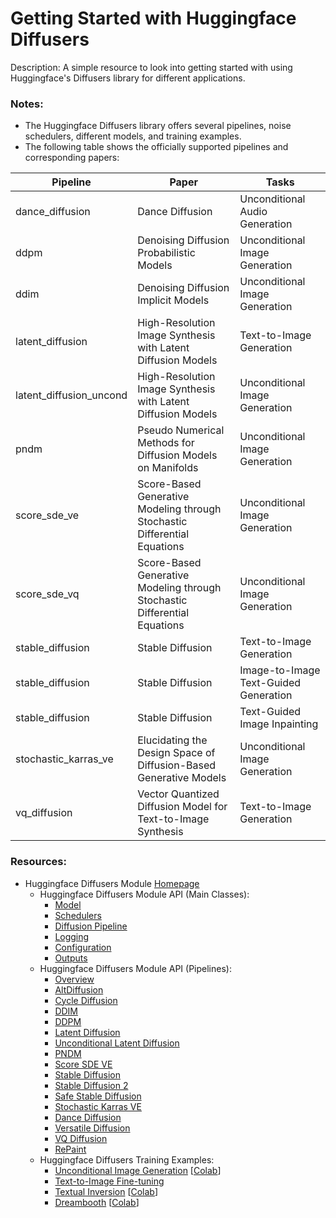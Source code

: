 # Getting Started with Huggingface Diffusers 

Description: A simple resource to look into getting started with using Huggingface's Diffusers library for different applications.


### Notes:

 - The Huggingface Diffusers library offers several pipelines, noise schedulers, different models, and training examples.
 - The following table shows the officially supported pipelines and corresponding papers:

 | Pipeline 				| Paper 																		| Tasks 									|
 | ------------------------ | ----------------------------------------------------------------------------- | ----------------------------------------- |
 | dance_diffusion 			| Dance Diffusion 																| Unconditional Audio Generation 			|
 | ddpm 					| Denoising Diffusion Probabilistic Models 										| Unconditional Image Generation 			|
 | ddim 					| Denoising Diffusion Implicit Models 											| Unconditional Image Generation 			|
 | latent_diffusion 		| High-Resolution Image Synthesis with Latent Diffusion Models 					| Text-to-Image Generation 					|
 | latent_diffusion_uncond 	| High-Resolution Image Synthesis with Latent Diffusion Models 					| Unconditional Image Generation 			|
 | pndm 					| Pseudo Numerical Methods for Diffusion Models on Manifolds 					| Unconditional Image Generation 			|
 | score_sde_ve 			| Score-Based Generative Modeling through Stochastic Differential Equations 	| Unconditional Image Generation 			|
 | score_sde_vq 			| Score-Based Generative Modeling through Stochastic Differential Equations 	| Unconditional Image Generation 			|
 | stable_diffusion 		| Stable Diffusion 																| Text-to-Image Generation 					|
 | stable_diffusion 		| Stable Diffusion 																| Image-to-Image Text-Guided Generation 	|
 | stable_diffusion 		| Stable Diffusion 																| Text-Guided Image Inpainting 				|
 | stochastic_karras_ve 	| Elucidating the Design Space of Diffusion-Based Generative Models 			| Unconditional Image Generation 			|
 | vq_diffusion 			| Vector Quantized Diffusion Model for Text-to-Image Synthesis 					| Text-to-Image Generation 					|


### Resources:

 - Huggingface Diffusers Module [Homepage](https://huggingface.co/docs/diffusers/index)
     - Huggingface Diffusers Module API (Main Classes):
    	 - [Model](https://huggingface.co/docs/diffusers/api/models)
    	 - [Schedulers](https://huggingface.co/docs/diffusers/api/schedulers)
    	 - [Diffusion Pipeline](https://huggingface.co/docs/diffusers/api/diffusion_pipeline)
    	 - [Logging](https://huggingface.co/docs/diffusers/api/logging)
    	 - [Configuration](https://huggingface.co/docs/diffusers/api/configuration)
    	 - [Outputs](https://huggingface.co/docs/diffusers/api/outputs)
     - Huggingface Diffusers Module API (Pipelines):
    	 - [Overview](https://huggingface.co/docs/diffusers/api/pipelines/overview)
    	 - [AltDiffusion](https://huggingface.co/docs/diffusers/api/pipelines/alt_diffusion)
    	 - [Cycle Diffusion](https://huggingface.co/docs/diffusers/api/pipelines/cycle_diffusion)
    	 - [DDIM](https://huggingface.co/docs/diffusers/api/pipelines/ddim)
    	 - [DDPM](https://huggingface.co/docs/diffusers/api/pipelines/ddpm)
    	 - [Latent Diffusion](https://huggingface.co/docs/diffusers/api/pipelines/latent_diffusion)
    	 - [Unconditional Latent Diffusion](https://huggingface.co/docs/diffusers/api/pipelines/latent_diffusion_uncond)
    	 - [PNDM](https://huggingface.co/docs/diffusers/api/pipelines/pndm)
    	 - [Score SDE VE](https://huggingface.co/docs/diffusers/api/pipelines/score_sde_ve)
    	 - [Stable Diffusion](https://huggingface.co/docs/diffusers/api/pipelines/stable_diffusion)
    	 - [Stable Diffusion 2](https://huggingface.co/docs/diffusers/api/pipelines/stable_diffusion_2)
    	 - [Safe Stable Diffusion](https://huggingface.co/docs/diffusers/api/pipelines/stable_diffusion_safe)
    	 - [Stochastic Karras VE](https://huggingface.co/docs/diffusers/api/pipelines/stochastic_karras_ve)
    	 - [Dance Diffusion](https://huggingface.co/docs/diffusers/api/pipelines/dance_diffusion)
    	 - [Versatile Diffusion](https://huggingface.co/docs/diffusers/api/pipelines/versatile_diffusion)
    	 - [VQ Diffusion](https://huggingface.co/docs/diffusers/api/pipelines/vq_diffusion)
    	 - [RePaint](https://huggingface.co/docs/diffusers/api/pipelines/repaint)
     - Huggingface Diffusers Training Examples:
     	 - [Unconditional Image Generation](https://huggingface.co/docs/diffusers/training/unconditional_training) \[[Colab](https://colab.research.google.com/github/huggingface/notebooks/blob/main/diffusers/training_example.ipynb)\]
     	 - [Text-to-Image Fine-tuning](https://huggingface.co/docs/diffusers/training/text2image)
     	 - [Textual Inversion](https://huggingface.co/docs/diffusers/training/text_inversion) \[[Colab](https://colab.research.google.com/github/huggingface/notebooks/blob/main/diffusers/sd_textual_inversion_training.ipynb)\]
     	 - [Dreambooth](https://huggingface.co/docs/diffusers/training/dreambooth) \[[Colab](https://colab.research.google.com/github/huggingface/notebooks/blob/main/diffusers/sd_dreambooth_training.ipynb)\]